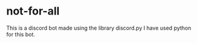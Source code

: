 # not-for-all

  This is a discord bot made using the library discord.py
I have used python for this bot.
